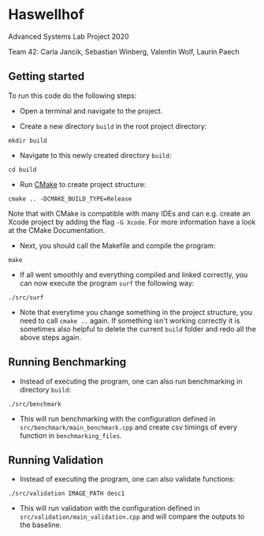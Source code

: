 # Haswellhof
Advanced Systems Lab Project 2020

Team 42: Carla Jancik, Sebastian Winberg, Valentin Wolf, Laurin Paech

## Getting started

To run this code do the following steps:

- Open a terminal and navigate to the project.

- Create a new directory `build` in the root project directory:

```
mkdir build
```

- Navigate to this newly created directory `build`:

```
cd build
```

- Run [CMake](https://cmake.org/download/) to create project structure:

```
cmake .. -DCMAKE_BUILD_TYPE=Release
```

Note that with CMake is compatible with many IDEs and can e.g. create an Xcode project by adding the flag `-G Xcode`. For more information have a look at the CMake Documentation.

- Next, you should call the Makefile and compile the program:

```
make
```

- If all went smoothly and everything compiled and linked correctly, you can now execute the program `surf` the following way:

```
./src/surf
```

- Note that everytime you change something in the project structure, you need to call `cmake ..` again. If something isn't working correctly it is sometimes also helpful to delete the current `build` folder and redo all the above steps again.

## Running Benchmarking

- Instead of executing the program, one can also run benchmarking in directory `build`:

```
./src/benchmark
```

- This will run benchmarking with the configuration defined in `src/benchmark/main_benchmark.cpp` and create csv timings of every function in `benchmarking_files`.

## Running Validation

- Instead of executing the program, one can also validate functions:

```
./src/validation IMAGE_PATH desc1
```

- This will run validation with the configuration defined in `src/validation/main_validation.cpp` and will compare the outputs to the baseline.
